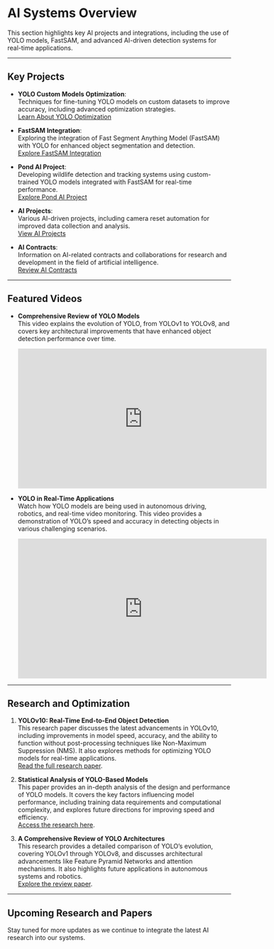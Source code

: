 # AI Systems Overview

This section highlights key AI projects and integrations, including the use of YOLO models, FastSAM, and advanced AI-driven detection systems for real-time applications.

---

## Key Projects

- **YOLO Custom Models Optimization**:  
  Techniques for fine-tuning YOLO models on custom datasets to improve accuracy, including advanced optimization strategies.  
  <a href="#" data-md="markdown/ai-systems/yolo-optimization.md" type="link-button">Learn About YOLO Optimization</a>

- **FastSAM Integration**:  
  Exploring the integration of Fast Segment Anything Model (FastSAM) with YOLO for enhanced object segmentation and detection.  
  <a href="#" data-md="markdown/ai-systems/fastsam-integration.md" type="link-button">Explore FastSAM Integration</a>

- **Pond AI Project**:  
  Developing wildlife detection and tracking systems using custom-trained YOLO models integrated with FastSAM for real-time performance.  
  <a href="#" data-md="markdown/ai-systems/pond-ai/index.md" type="link-button">Explore Pond AI Project</a>

- **AI Projects**:  
  Various AI-driven projects, including camera reset automation for improved data collection and analysis.  
  <a href="#" data-md="markdown/ai-systems/ai-projects/camera-reset-automation.md" type="link-button">View AI Projects</a>

- **AI Contracts**:  
  Information on AI-related contracts and collaborations for research and development in the field of artificial intelligence.  
  <a href="#" data-md="markdown/ai-systems/contracts/ai-study-contract.md" type="link-button">Review AI Contracts</a>

---

## Featured Videos

- **Comprehensive Review of YOLO Models**  
  This video explains the evolution of YOLO, from YOLOv1 to YOLOv8, and covers key architectural improvements that have enhanced object detection performance over time.  
  <iframe width="560" height="315" src="https://www.youtube.com/embed/_R4VnE2KbD4" title="YOLO Evolution Explained" frameborder="0" allowfullscreen></iframe>

- **YOLO in Real-Time Applications**  
  Watch how YOLO models are being used in autonomous driving, robotics, and real-time video monitoring. This video provides a demonstration of YOLO’s speed and accuracy in detecting objects in various challenging scenarios.  
  <iframe width="560" height="315" src="https://www.youtube.com/embed/n9XoxOXqKXo" title="YOLO Real-Time Detection" frameborder="0" allowfullscreen></iframe>

---

## Research and Optimization

1. **YOLOv10: Real-Time End-to-End Object Detection**  
   This research paper discusses the latest advancements in YOLOv10, including improvements in model speed, accuracy, and the ability to function without post-processing techniques like Non-Maximum Suppression (NMS). It also explores methods for optimizing YOLO models for real-time applications.  
   [Read the full research paper](https://arxiv.org/abs/2405.14458).

2. **Statistical Analysis of YOLO-Based Models**  
   This paper provides an in-depth analysis of the design and performance of YOLO models. It covers the key factors influencing model performance, including training data requirements and computational complexity, and explores future directions for improving speed and efficiency.  
   [Access the research here](https://link.springer.com/article/10.1007/s00354-022-00193-z).

3. **A Comprehensive Review of YOLO Architectures**  
   This research provides a detailed comparison of YOLO’s evolution, covering YOLOv1 through YOLOv8, and discusses architectural advancements like Feature Pyramid Networks and attention mechanisms. It also highlights future applications in autonomous systems and robotics.  
   [Explore the review paper](https://arxiv.org/abs/2304.00501).

---

## Upcoming Research and Papers

Stay tuned for more updates as we continue to integrate the latest AI research into our systems.

